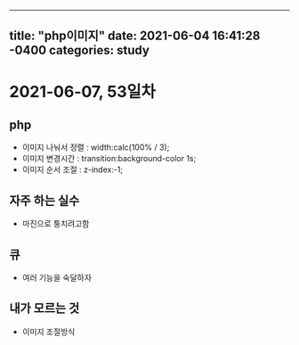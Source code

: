    ---
title: "php이미지"
date: 2021-06-04 16:41:28 -0400
categories: study
---
   # 2021-06-07, 53일차
  ## php
  - 이미지 나눠서 정렬 : width:calc(100% / 3);
  - 이미지 변경시간 : transition:background-color 1s;
  - 이미지 순서 조절 : z-index:-1;
 
## 자주 하는 실수
  - 마진으로 퉁치려고함
## 큐
  - 여러 기능을 숙달하자
## 내가 모르는 것
  - 이미지 조절방식
  
